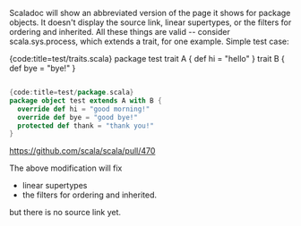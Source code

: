 Scaladoc will show an abbreviated version of the page it shows for package objects. It doesn't display the source link, linear supertypes, or the filters for ordering and inherited. All these things are valid -- consider scala.sys.process, which extends a trait, for one example.
Simple test case:

{code:title=test/traits.scala}
package test
trait A { def hi = "hello" }
trait B { def bye = "bye!" }
```scala

{code:title=test/package.scala}
package object test extends A with B {
  override def hi = "good morning!"
  override def bye = "good bye!"
  protected def thank = "thank you!"
}
```
https://github.com/scala/scala/pull/470

The above modification will fix

 * linear supertypes
 * the filters for ordering and inherited.

but there is no source link yet.
